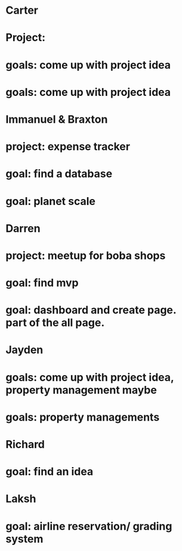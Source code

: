 

# Carter
# Project: 
# goals: come up with project idea
# goals: come up with project idea

# Immanuel & Braxton
# project: expense tracker
# goal: find a database
# goal: planet scale

# Darren
# project: meetup for boba shops
# goal: find mvp
# goal: dashboard and create page. part of the all page.

# Jayden
# goals: come up with project idea, property management maybe
# goals: property managements

# Richard
# goal: find an idea

# Laksh
# goal: airline reservation/ grading system 